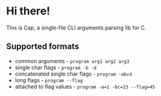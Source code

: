 # Hi there!
This is Cap, a single-file CLI arguments parsing lib for C.

## Supported formats
 - common arguments - ```program arg1 arg2 arg3```
 - single char flags - ```program -b -d```
 - concatenated single char flags - ```program -abcd```
 - long flags - ```program --flag```
 - attached to flag values - ```program -a=1 -bc=23 --flag=45```